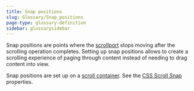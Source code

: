 ```yaml
---
title: Snap positions
slug: Glossary/Snap_positions
page-type: glossary-definition
sidebar: glossarysidebar
---
```



Snap positions are points where the [scrollport](/en-US/docs/Glossary/Scroll_container) stops moving after the scrolling operation completes. Setting up snap positions allows to create a scrolling experience of paging through content instead of needing to drag content into view.

Snap positions are set up on a [scroll container](/en-US/docs/Glossary/Scroll_container). See the [CSS Scroll Snap](/en-US/docs/Web/CSS/CSS_scroll_snap) properties.
